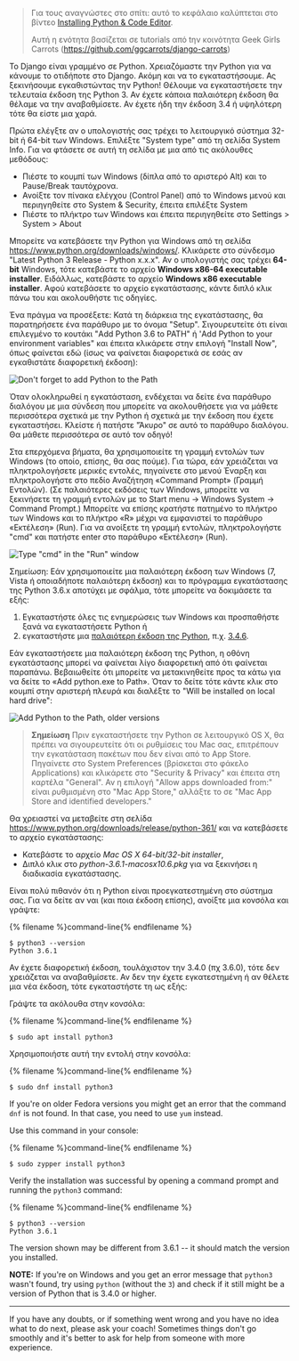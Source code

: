 > Για τους αναγνώστες στο σπίτι: αυτό το κεφάλαιο καλύπτεται στο βίντεο [Installing Python & Code Editor](https://www.youtube.com/watch?v=pVTaqzKZCdA).
> 
> Αυτή η ενότητα βασίζεται σε tutorials από tην κοινότητα Geek Girls Carrots (https://github.com/ggcarrots/django-carrots)

Το Django είναι γραμμένο σε Python. Χρειαζόμαστε την Python για να κάνουμε το οτιδήποτε στο Django. Ακόμη και να το εγκαταστήσουμε. Ας ξεκινήσουμε εγκαθιστώντας την Python! Θέλουμε να εγκαταστήσετε την τελευταία έκδοση της Python 3. Αν έχετε κάποια παλαιότερη έκδοση θα θέλαμε να την αναβαθμίσετε. Αν έχετε ήδη την έκδοση 3.4 ή υψηλότερη τότε θα είστε μια χαρά.

<!--sec data-title="Install Python: Windows" data-id="python_windows" data-collapse=true ces-->

Πρώτα ελέγξτε αν ο υπολογιστής σας τρέχει το λειτουργικό σύστημα 32-bit ή 64-bit των Windows. Επιλέξτε "System type" από τη σελίδα System Info. Για να φτάσετε σε αυτή τη σελίδα με μια από τις ακόλουθες μεθόδους:

* Πιέστε το κουμπί των Windows (δίπλα από το αριστερό Alt) και το Pause/Break ταυτόχρονα.
* Ανοίξτε τον πίνακα ελέγχου (Control Panel) από το Windows μενού και περιηγηθείτε στο System & Security, έπειτα επιλέξτε System
* Πιέστε το πλήκτρο των Windows και έπειτα περιηγηθείτε στο Settings > System > About

Μπορείτε να κατεβάσετε την Python για Windows από τη σελίδα https://www.python.org/downloads/windows/. Κλικάρετε στο σύνδεσμο "Latest Python 3 Release - Python x.x.x". Αν ο υπολογιστής σας τρέχει **64-bit** Windows, τότε κατεβάστε το αρχείο **Windows x86-64 executable installer**. Ειδάλλως, κατεβάστε το αρχείο **Windows x86 executable installer**. Αφού κατεβάσετε το αρχείο εγκατάστασης, κάντε διπλό κλικ πάνω του και ακολουθήστε τις οδηγίες.

Ένα πράγμα να προσέξετε: Κατά τη διάρκεια της εγκατάστασης, θα παρατηρήσετε ένα παράθυρο με το όνομα "Setup". Σιγουρευτείτε ότι είναι επιλεγμένο το κουτάκι "Add Python 3.6 to PATH" ή 'Add Python to your environment variables" και έπειτα κλικάρετε στην επιλογή "Install Now", όπως φαίνεται εδώ (ίσως να φαίνεται διαφορετικά σε εσάς αν εγκαθιστάτε διαφορετική έκδοση):

![Don't forget to add Python to the Path](../python_installation/images/python-installation-options.png)

Όταν ολοκληρωθεί η εγκατάσταση, ενδέχεται να δείτε ένα παράθυρο διαλόγου με μια σύνδεση που μπορείτε να ακολουθήσετε για να μάθετε περισσότερα σχετικά με την Python ή σχετικά με την έκδοση που έχετε εγκαταστήσει. Κλείστε ή πατήστε "Άκυρο" σε αυτό το παράθυρο διαλόγου. Θα μάθετε περισσότερα σε αυτό τον οδηγό!

Στα επερχόμενα βήματα, θα χρησιμοποιείτε τη γραμμή εντολών των Windows (το οποίο, επίσης, θα σας πούμε). Για τώρα, εάν χρειάζεται να πληκτρολογήσετε μερικές εντολές, πηγαίνετε στο μενού Έναρξη και πληκτρολογήστε στο πεδίο Αναζήτηση «Command Prompt» (Γραμμή Εντολών). (Σε παλαιότερες εκδόσεις των Windows, μπορείτε να ξεκινήσετε τη γραμμή εντολών με το Start menu → Windows System → Command Prompt.) Μπορείτε να επίσης κρατήστε πατημένο το πλήκτρο των Windows και το πλήκτρο «R» μέχρι να εμφανιστεί το παράθυρο «Εκτέλεση» (Run). Για να ανοίξετε τη γραμμή εντολών, πληκτρολογήστε "cmd" και πατήστε enter στο παράθυρο «Εκτέλεση» (Run).

![Type "cmd" in the "Run" window](../python_installation/images/windows-plus-r.png)

Σημείωση: Εάν χρησιμοποιείτε μια παλαιότερη έκδοση των Windows (7, Vista ή οποιαδήποτε παλαιότερη έκδοση) και το πρόγραμμα εγκατάστασης της Python 3.6.x αποτύχει με σφάλμα, τότε μπορείτε να δοκιμάσετε τα εξής:

1. Εγκαταστήστε όλες τις ενημερώσεις των Windows και προσπαθήστε ξανά να εγκαταστήσετε Python ή
2. εγκαταστήστε μια [παλαιότερη έκδοση της Python](https://www.python.org/downloads/windows/), π.χ. [3.4.6](https://www.python.org/downloads/release/python-346/).

Εάν εγκαταστήσετε μια παλαιότερη έκδοση της Python, η οθόνη εγκατάστασης μπορεί να φαίνεται λίγο διαφορετική από ότι φαίνεται παραπάνω. Βεβαιωθείτε ότι μπορείτε να μετακινηθείτε προς τα κάτω για να δείτε το «Add python.exe to Path». Όταν το δείτε τότε κάντε κλικ στο κουμπί στην αριστερή πλευρά και διαλέξτε το "Will be installed on local hard drive":

![Add Python to the Path, older versions](../python_installation/images/add_python_to_windows_path.png)

<!--endsec-->

<!--sec data-title="Install Python: OS X" data-id="python_OSX"
data-collapse=true ces-->

> **Σημείωση** Πριν εγκαταστήσετε την Python σε λειτουργικό OS X, θα πρέπει να σιγουρευτείτε ότι οι ρυθμίσεις του Mac σας, επιτρέπουν την εγκατάσταση πακέτων που δεν είναι από το App Store. Πηγαίνετε στο System Preferences (βρίσκεται στο φάκελο Applications) και κλικάρετε στο "Security & Privacy" και έπειτα στη καρτέλα "General". Αν η επιλογή "Allow apps downloaded from:" είναι ρυθμισμένη στο "Mac App Store," αλλάξτε το σε "Mac App Store and identified developers."

Θα χρειαστεί να μεταβείτε στη σελίδα https://www.python.org/downloads/release/python-361/ και να κατεβάσετε το αρχείο εγκατάστασης:

* Κατεβάστε το αρχείο *Mac OS X 64-bit/32-bit installer*,
* Διπλό κλικ στο *python-3.6.1-macosx10.6.pkg* για να ξεκινήσει η διαδικασία εγκατάστασης.

<!--endsec-->

<!--sec data-title="Install Python: Linux" data-id="python_linux"
data-collapse=true ces-->

Είναι πολύ πιθανόν ότι η Python είναι προεγκατεστημένη στο σύστημα σας. Για να δείτε αν ναι (και ποια έκδοση επίσης), ανοίξτε μια κονσόλα και γράψτε:

{% filename %}command-line{% endfilename %}

    $ python3 --version
    Python 3.6.1
    

Αν έχετε διαφορετική έκδοση, τουλάχιστον την 3.4.0 (πχ 3.6.0), τότε δεν χρειάζεται να αναβαθμίσετε. Αν δεν την έχετε εγκατεστημένη ή αν θέλετε μια νέα έκδοση, τότε εγκαταστήστε τη ως εξής:

<!--endsec-->

<!--sec data-title="Install Python: Debian or Ubuntu" data-id="python_debian" data-collapse=true ces-->

Γράψτε τα ακόλουθα στην κονσόλα:

{% filename %}command-line{% endfilename %}

    $ sudo apt install python3
    

<!--endsec-->

<!--sec data-title="Install Python: Fedora" data-id="python_fedora"
data-collapse=true ces-->

Χρησιμοποιήστε αυτή την εντολή στην κονσόλα:

{% filename %}command-line{% endfilename %}

    $ sudo dnf install python3
    

If you're on older Fedora versions you might get an error that the command `dnf` is not found. In that case, you need to use `yum` instead.

<!--endsec-->

<!--sec data-title="Install Python: openSUSE" data-id="python_openSUSE"
data-collapse=true ces-->

Use this command in your console:

{% filename %}command-line{% endfilename %}

    $ sudo zypper install python3
    

<!--endsec-->

Verify the installation was successful by opening a command prompt and running the `python3` command:

{% filename %}command-line{% endfilename %}

    $ python3 --version
    Python 3.6.1
    

The version shown may be different from 3.6.1 -- it should match the version you installed.

**NOTE:** If you're on Windows and you get an error message that `python3` wasn't found, try using `python` (without the `3`) and check if it still might be a version of Python that is 3.4.0 or higher.

* * *

If you have any doubts, or if something went wrong and you have no idea what to do next, please ask your coach! Sometimes things don't go smoothly and it's better to ask for help from someone with more experience.